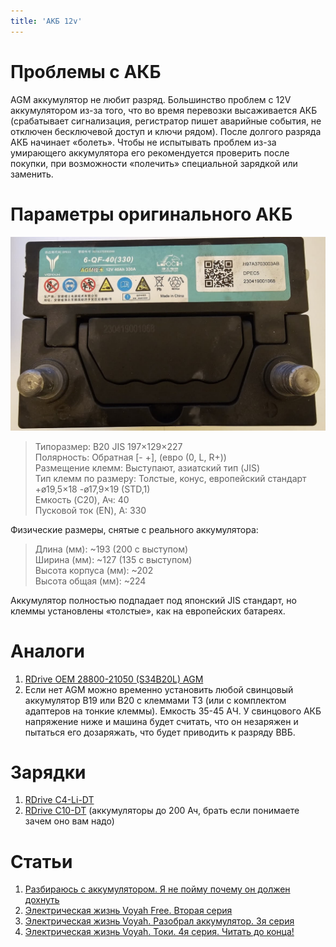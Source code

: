 ```yaml
---
title: 'АКБ 12v'
---
```


# Проблемы с АКБ
AGM аккумулятор не любит разряд. Большинство проблем с 12V аккумулятором из-за того, что во время перевозки высаживается АКБ (срабатывает сигнализация, регистратор пишет аварийные события, не отключен бесключевой доступ и ключи рядом). После долгого разряда АКБ начинает «болеть». Чтобы не испытывать проблем из-за умирающего аккумулятора его рекомендуется проверить после покупки, при возможности «полечить» специальной зарядкой или заменить.

# Параметры оригинального АКБ

![Оригинальный АКБ 12V Voyah Free](12v.jpg "Оригинальный АКБ 12V Voyah Free")

> Типоразмер: B20 JIS 197×129×227<br>
> Полярность: Обратная [- +], (евро (0, L, R+))<br>
> Размещение клемм: Выступают, азиатский тип (JIS)<br>
> Тип клемм по размеру: Толстые, конус, европейский стандарт +ø19,5×18 -ø17,9×19 (STD,1)<br>
> Емкость (C20), Ач: 40<br>
> Пусковой ток (EN), А: 330<br>

Физические размеры, снятые с реального аккумулятора:
> Длина (мм): ~193 (200 с выступом)<br>
> Ширина (мм): ~127 (135 с выступом)<br>
> Высота корпуса (мм): ~202<br>
> Высота общая (мм): ~224<br>

Аккумулятор полностью подпадает под японский JIS стандарт, но клеммы установлены «толстые», как на европейских батареях.

# Аналоги
1. [RDrive OEM 28800-21050 (S34B20L) AGM](https://www.rdrive.pro/index.php?option=com_virtuemart&view=productdetails&virtuemart_product_id=345&virtuemart_category_id=201)
2. Если нет AGM можно временно установить любой свинцовый аккумулятор B19 или B20 с клеммами T3 (или с комплектом адаптеров на тонкие клеммы). Емкость 35-45 АЧ. У свинцового АКБ напряжение ниже и машина будет считать, что он незаряжен и пытаться его дозаряжать, что будет приводить к разряду ВВБ.

# Зарядки
1. [RDrive C4-Li-DT](https://www.rdrive.pro/index.php?option=com_virtuemart&view=productdetails&virtuemart_product_id=460&virtuemart_category_id=197)
2. [RDrive C10-DT](https://www.rdrive.pro/index.php?option=com_virtuemart&view=productdetails&virtuemart_product_id=221&virtuemart_category_id=197&Itemid=427) (аккумуляторы до 200 Ач, брать если понимаете зачем оно вам надо)

# Статьи
1. [Разбираюсь с аккумулятором. Я не пойму почему он должен дохнуть](https://www.drive2.ru/l/686497128305919809/)
2. [Электрическая жизнь Voyah Free. Вторая серия](https://www.drive2.ru/l/688234906433626956/)
3. [Электрическая жизнь Voyah. Разобрал аккумулятор. 3я серия](https://www.drive2.ru/l/690935306991455395/)
4. [Электрическая жизнь Voyah. Токи. 4я серия. Читать до конца!](https://www.drive2.ru/l/694571666822424163/)

